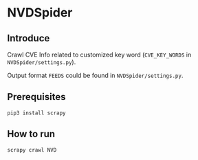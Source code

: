 # NVDSpider

## Introduce

Crawl CVE Info related to customized key word (`CVE_KEY_WORDS` in `NVDSpider/settings.py`). 

Output format `FEEDS` could be found in `NVDSpider/settings.py`.

## Prerequisites

```shell
pip3 install scrapy
```

## How to run

```shell
scrapy crawl NVD
```


